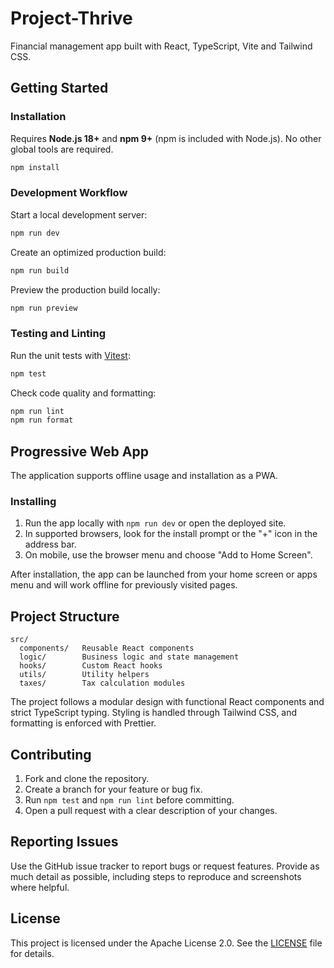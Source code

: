 # Project-Thrive

Financial management app built with React, TypeScript, Vite and Tailwind CSS.

## Getting Started

### Installation

Requires **Node.js 18+** and **npm 9+** (npm is included with Node.js). No other global tools are required.

```bash
npm install
```

### Development Workflow

Start a local development server:

```bash
npm run dev
```

Create an optimized production build:

```bash
npm run build
```

Preview the production build locally:

```bash
npm run preview
```

### Testing and Linting

Run the unit tests with [Vitest](https://vitest.dev/):

```bash
npm test
```

Check code quality and formatting:

```bash
npm run lint
npm run format
```

## Progressive Web App

The application supports offline usage and installation as a PWA.

### Installing

1. Run the app locally with `npm run dev` or open the deployed site.
2. In supported browsers, look for the install prompt or the "+" icon in the address bar.
3. On mobile, use the browser menu and choose "Add to Home Screen".

After installation, the app can be launched from your home screen or apps menu and will work offline for previously visited pages.

## Project Structure

```
src/
  components/   Reusable React components
  logic/        Business logic and state management
  hooks/        Custom React hooks
  utils/        Utility helpers
  taxes/        Tax calculation modules
```

The project follows a modular design with functional React components and strict TypeScript typing. Styling is handled through Tailwind CSS, and formatting is enforced with Prettier.

## Contributing

1. Fork and clone the repository.
2. Create a branch for your feature or bug fix.
3. Run `npm test` and `npm run lint` before committing.
4. Open a pull request with a clear description of your changes.

## Reporting Issues

Use the GitHub issue tracker to report bugs or request features. Provide as much detail as possible, including steps to reproduce and screenshots where helpful.

## License

This project is licensed under the Apache License 2.0. See the [LICENSE](LICENSE) file for details.
